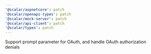 ```yaml
---
'@scalar/aspnetcore': patch
'@scalar/openapi-types': patch
'@scalar/mock-server': patch
'@scalar/api-client': patch
'@scalar/types': patch
---
```


Support prompt parameter for OAuth, and handle OAuth authorization denials
